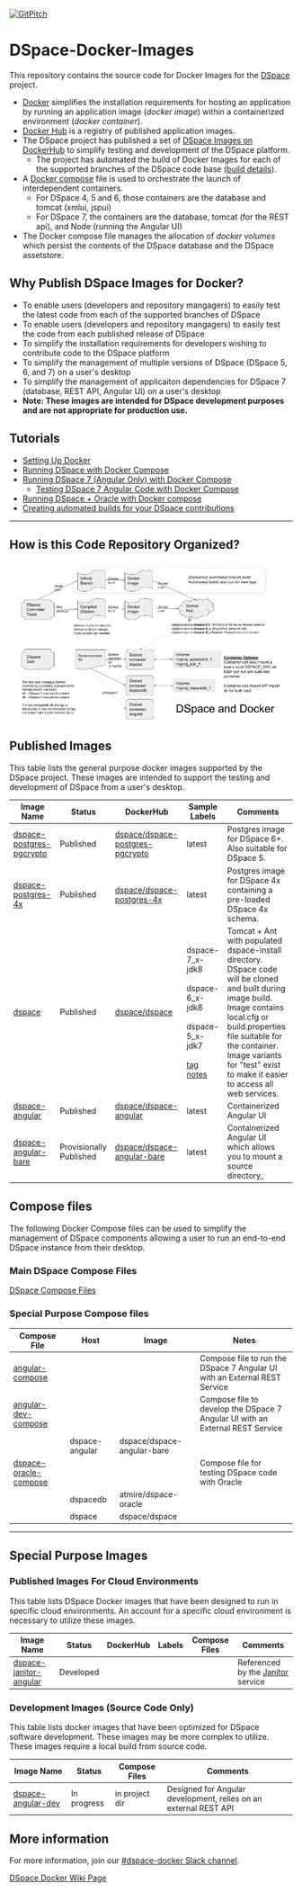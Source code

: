 [![GitPitch](https://gitpitch.com/assets/badge.svg)](https://gitpitch.com/DSpace-Labs/DSpace-Docker-Images/helper_cmds_gp?grs=github&t=white)

# DSpace-Docker-Images

This repository contains the source code for Docker Images for the [DSpace](https://dspace.org) project.
- [Docker](https://docs.docker.com/get-started/) simplifies the installation requirements for hosting an application by running an application image (_docker image_) within a containerized environment (_docker container_).
- [Docker Hub](https://dockerhub.com) is a registry of published application images.
- The DSpace project has published a set of [DSpace Images on DockerHub](https://hub.docker.com/u/dspace/) to simplify testing and development of the DSpace platform.
  - The project has automated the build of Docker Images for each of the supported branches of the DSpace code base ([build details](https://hub.docker.com/r/dspace/dspace/builds/)).
- A [Docker compose](https://docs.docker.com/compose/overview/) file is used to orchestrate the launch of interdependent containers.  
  - For DSpace 4, 5 and 6, those containers are the database and tomcat (xmlui, jspui)
  - For DSpace 7, the containers are the database, tomcat (for the REST api), and Node (running the Angular UI)
- The Docker compose file manages the allocation of _docker volumes_ which persist the contents of the DSpace database and the DSpace assetstore.

## Why Publish DSpace Images for Docker?
- To enable users (developers and repository mangagers) to easily test the latest code from each of the supported branches of DSpace
- To enable users (developers and repository mangagers) to easily test the code from each published release of DSpace
- To simplify the installation requirements for developers wishing to contribute code to the DSpace platform
- To simplify the management of multiple versions of DSpace (DSpace 5, 6, and 7) on a user's desktop
- To simplify the management of applicaiton dependencies for DSpace 7 (database, REST API, Angular UI) on a user's desktop
-  __Note: These images are intended for DSpace development purposes and are not appropriate for production use.__

## Tutorials

- [Setting Up Docker](documentation/tutorialSetup.md)
- [Running DSpace with Docker Compose](docker-compose-files/dspace-compose/README.md)
- [Running DSpace 7 (Angular Only) with Docker Compose](docker-compose-files/angular-compose/README.md)
  - [Testing DSpace 7 Angular Code with Docker Compose](docker-compose-files/angular-dev-compose/README.md)
- [Running DSpace + Oracle with Docker compose](docker-compose-files/dspace-oracle-compose/README.md)
- [Creating automated builds for your DSpace contributions](documentation/forkBuild.md)

---

## How is this Code Repository Organized?
![DSpace Docker Overview Diagram](documentation/DSpaceDockerFlow.png)

## Published Images
This table lists the general purpose docker images supported by the DSpace project.  These images are intended to support the testing and development of DSpace from a user's desktop.

| Image Name | Status | DockerHub | Sample Labels | Comments |
| ---------- | ------ | --------- | ------------- | -------- |
| [dspace-postgres-pgcrypto](https://github.com/DSpace-Labs/DSpace-Docker-Images/tree/master/dockerfiles/dspace-postgres-pgcrypto) | Published |  [dspace/dspace-postgres-pgcrypto](https://hub.docker.com/r/dspace/dspace-postgres-pgcrypto/) | latest | Postgres image for DSpace 6+.  Also suitable for DSpace 5.|
| [dspace-postgres-4x](https://github.com/DSpace-Labs/DSpace-Docker-Images/tree/master/dockerfiles/dspace-postgres-4x) | Published |  [dspace/dspace-postgres-4x](https://hub.docker.com/r/dspace/dspace-postgres-4x/) | latest | Postgres image for DSpace 4x containing a pre-loaded DSpace 4x schema.|
| [dspace](https://github.com/DSpace/DSpace/blob/master/Dockerfile) | Published |[dspace/dspace](https://hub.docker.com/r/dspace/dspace/)| dspace-7_x-jdk8<br/><br/>dspace-6_x-jdk8<br/><br/>dspace-5_x-jdk7<br/><br/>[tag notes](https://wiki.duraspace.org/display/DSPACE/DSpace+and+Docker) | Tomcat + Ant with populated dspace-install directory. <br/>DSpace code will be cloned and built during image build. <br/>Image contains local.cfg or build.properties file suitable for the container.<br/>Image variants for "test" exist to make it easier to access all web services.|
| [dspace-angular](https://github.com/DSpace/dspace-angular/blob/docker/Dockerfile) | Published |[dspace/dspace-angular](https://hub.docker.com/r/dspace/dspace-angular/)| latest| Containerized Angular UI |
| [dspace-angular-bare](https://github.com/DSpace-Labs/DSpace-Docker-Images/tree/master/dockerfiles/dspace-angular-bare/) | Provisionally Published  |[dspace/dspace-angular-bare](https://hub.docker.com/r/dspace/dspace-angular-bare/)| latest|  Containerized Angular UI which allows you to mount a source directory_|

## Compose files
The following Docker Compose files can be used to simplify the management of DSpace components allowing a user to run an end-to-end DSpace instance from their desktop.

### Main DSpace Compose Files
[DSpace Compose Files](docker-compose-files/dspace-compose/ComposeFiles.md)

### Special Purpose Compose files

| Compose File | Host  | Image | Notes |
| ------------ | ----- | ----- | ----- |
| [angular-compose](https://github.com/DSpace-Labs/DSpace-Docker-Images/tree/master/docker-compose-files/angular-compose) | | | Compose file to run the DSpace 7 Angular UI with an External REST Service |
| [angular-dev-compose](https://github.com/DSpace-Labs/DSpace-Docker-Images/tree/master/docker-compose-files/angular-dev-compose) | | | Compose file to develop the DSpace 7 Angular UI with an External REST Service |
| | dspace-angular | dspace/dspace-angular-bare   | |
| [dspace-oracle-compose](https://github.com/DSpace-Labs/DSpace-Docker-Images/tree/master/docker-compose-files/dspace-oracle-compose) | | | Compose file for testing DSpace code with Oracle |
| | dspacedb | atmire/dspace-oracle            | |
| | dspace   | dspace/dspace                   | ||


---

## Special Purpose Images

### Published Images For Cloud Environments
This table lists DSpace Docker images that have been designed to  run in specific cloud environments.  An account for a specific cloud environment is necessary to utilize these images.

| Image Name | Status | DockerHub | Labels | Compose Files | Comments |
| ---------- | ------ | --------- | ------ | ------------- | -------- |
| [dspace-janitor-angular](https://github.com/DSpace-Labs/DSpace-Docker-Images/tree/master/dockerfiles/dspace-janitor-angular)|Developed||||Referenced by the [Janitor](https://janitor.technology) service|

### Development Images (Source Code Only)
This table lists docker images that have been optimized for DSpace software development.  These images may be more complex to utilize.  These images require a local build from source code.

| Image Name | Status | Compose Files | Comments |
| ---------- | ------ | ------------- | -------- |
| [dspace-angular-dev](https://github.com/DSpace-Labs/DSpace-Docker-Images/tree/master/dockerfiles/dspace-angular-dev) | In progress | in project dir | Designed for Angular development, relies on an external REST API |



## More information
For more information, join our [#dspace-docker Slack channel](https://dspace-org.slack.com/messages/C9YD42PV3).

[DSpace Docker Wiki Page](https://wiki.duraspace.org/display/DSPACE/DSpace+and+Docker)

